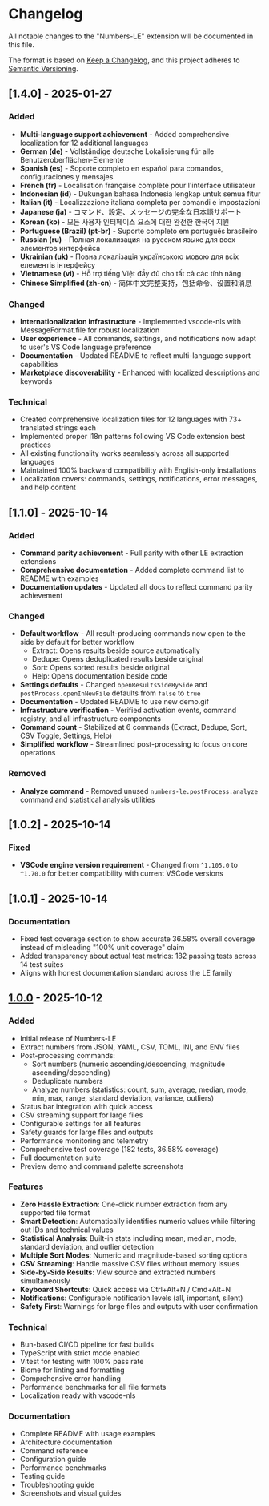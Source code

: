 # Changelog

All notable changes to the "Numbers-LE" extension will be documented in this file.

The format is based on [Keep a Changelog](https://keepachangelog.com/en/1.0.0/),
and this project adheres to [Semantic Versioning](https://semver.org/spec/v2.0.0.html).

## [1.4.0] - 2025-01-27

### Added

- **Multi-language support achievement** - Added comprehensive localization for 12 additional languages
- **German (de)** - Vollständige deutsche Lokalisierung für alle Benutzeroberflächen-Elemente
- **Spanish (es)** - Soporte completo en español para comandos, configuraciones y mensajes
- **French (fr)** - Localisation française complète pour l'interface utilisateur
- **Indonesian (id)** - Dukungan bahasa Indonesia lengkap untuk semua fitur
- **Italian (it)** - Localizzazione italiana completa per comandi e impostazioni
- **Japanese (ja)** - コマンド、設定、メッセージの完全な日本語サポート
- **Korean (ko)** - 모든 사용자 인터페이스 요소에 대한 완전한 한국어 지원
- **Portuguese (Brazil) (pt-br)** - Suporte completo em português brasileiro
- **Russian (ru)** - Полная локализация на русском языке для всех элементов интерфейса
- **Ukrainian (uk)** - Повна локалізація українською мовою для всіх елементів інтерфейсу
- **Vietnamese (vi)** - Hỗ trợ tiếng Việt đầy đủ cho tất cả các tính năng
- **Chinese Simplified (zh-cn)** - 简体中文完整支持，包括命令、设置和消息

### Changed

- **Internationalization infrastructure** - Implemented vscode-nls with MessageFormat.file for robust localization
- **User experience** - All commands, settings, and notifications now adapt to user's VS Code language preference
- **Documentation** - Updated README to reflect multi-language support capabilities
- **Marketplace discoverability** - Enhanced with localized descriptions and keywords

### Technical

- Created comprehensive localization files for 12 languages with 73+ translated strings each
- Implemented proper i18n patterns following VS Code extension best practices
- All existing functionality works seamlessly across all supported languages
- Maintained 100% backward compatibility with English-only installations
- Localization covers: commands, settings, notifications, error messages, and help content

## [1.1.0] - 2025-10-14

### Added

- **Command parity achievement** - Full parity with other LE extraction extensions
- **Comprehensive documentation** - Added complete command list to README with examples
- **Documentation updates** - Updated all docs to reflect command parity achievement

### Changed

- **Default workflow** - All result-producing commands now open to the side by default for better workflow
  - Extract: Opens results beside source automatically
  - Dedupe: Opens deduplicated results beside original
  - Sort: Opens sorted results beside original
  - Help: Opens documentation beside code
- **Settings defaults** - Changed `openResultsSideBySide` and `postProcess.openInNewFile` defaults from `false` to `true`
- **Documentation** - Updated README to use new demo.gif
- **Infrastructure verification** - Verified activation events, command registry, and all infrastructure components
- **Command count** - Stabilized at 6 commands (Extract, Dedupe, Sort, CSV Toggle, Settings, Help)
- **Simplified workflow** - Streamlined post-processing to focus on core operations

### Removed

- **Analyze command** - Removed unused `numbers-le.postProcess.analyze` command and statistical analysis utilities

## [1.0.2] - 2025-10-14

### Fixed

- **VSCode engine version requirement** - Changed from `^1.105.0` to `^1.70.0` for better compatibility with current VSCode versions

## [1.0.1] - 2025-10-14

### Documentation

- Fixed test coverage section to show accurate 36.58% overall coverage instead of misleading "100% unit coverage" claim
- Added transparency about actual test metrics: 182 passing tests across 14 test suites
- Aligns with honest documentation standard across the LE family

## [1.0.0] - 2025-10-12

### Added

- Initial release of Numbers-LE
- Extract numbers from JSON, YAML, CSV, TOML, INI, and ENV files
- Post-processing commands:
  - Sort numbers (numeric ascending/descending, magnitude ascending/descending)
  - Deduplicate numbers
  - Analyze numbers (statistics: count, sum, average, median, mode, min, max, range, standard deviation, variance, outliers)
- Status bar integration with quick access
- CSV streaming support for large files
- Configurable settings for all features
- Safety guards for large files and outputs
- Performance monitoring and telemetry
- Comprehensive test coverage (182 tests, 36.58% coverage)
- Full documentation suite
- Preview demo and command palette screenshots

### Features

- **Zero Hassle Extraction**: One-click number extraction from any supported file format
- **Smart Detection**: Automatically identifies numeric values while filtering out IDs and technical values
- **Statistical Analysis**: Built-in stats including mean, median, mode, standard deviation, and outlier detection
- **Multiple Sort Modes**: Numeric and magnitude-based sorting options
- **CSV Streaming**: Handle massive CSV files without memory issues
- **Side-by-Side Results**: View source and extracted numbers simultaneously
- **Keyboard Shortcuts**: Quick access via Ctrl+Alt+N / Cmd+Alt+N
- **Notifications**: Configurable notification levels (all, important, silent)
- **Safety First**: Warnings for large files and outputs with user confirmation

### Technical

- Bun-based CI/CD pipeline for fast builds
- TypeScript with strict mode enabled
- Vitest for testing with 100% pass rate
- Biome for linting and formatting
- Comprehensive error handling
- Performance benchmarks for all file formats
- Localization ready with vscode-nls

### Documentation

- Complete README with usage examples
- Architecture documentation
- Command reference
- Configuration guide
- Performance benchmarks
- Testing guide
- Troubleshooting guide
- Screenshots and visual guides

[1.0.0]: https://github.com/nolindnaidoo/numbers-le/releases/tag/v1.0.0
